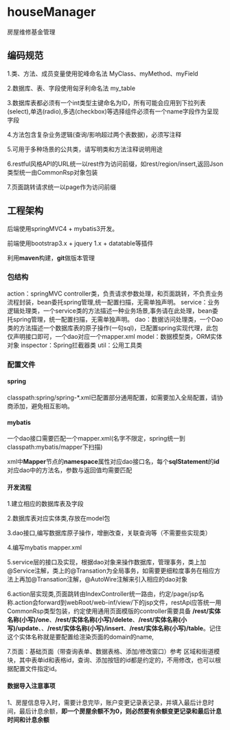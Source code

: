 # houseManager

房屋维修基金管理

## 编码规范

1.类、方法、成员变量使用驼峰命名法 MyClass、myMethod、myField

2.数据库、表、字段使用匈牙利命名法 my_table

3.数据库表都必须有一个int类型主键命名为ID，所有可能会应用到下拉列表(select),单选(radio),多选(checkbox)等选择组件必须有一个name字段作为呈现字段

4.方法包含复杂业务逻辑(查询/影响超过两个表数据)，必须写注释

5.可用于多种场景的公共类，请写明类和方法注释说明用途

6.restful风格API的URL统一以rest作为访问前缀，如rest/region/insert,返回Json类型统一由CommonRsp对象包装

7.页面跳转请求统一以page作为访问前缀

## 工程架构

后端使用springMVC4 + mybatis3开发。

前端使用bootstrap3.x + jquery 1.x + datatable等插件 

利用**maven**构建，**git**做版本管理

### 包结构

action：springMVC controller类，负责请求参数处理，和页面跳转，不负责业务流程封装，bean委托spring管理,统一配置扫描，无需单独声明。
service：业务逻辑处理类，一个service类的方法描述一种业务场景,事务请在此处理，bean委托spring管理，统一配置扫描，无需单独声明。
dao：数据访问处理类，一个Dao类的方法描述一个数据库表的原子操作(一句sql)，已配置spring实现代理，此包仅声明接口即可，一个dao对应一个mapper.xml
model：数据模型类，ORM实体对象
inspector：Spring拦截器类
util：公用工具类

### 配置文件

#### spring

classpath:spring/spring-*.xml已配置部分通用配置，如需要加入全局配置，请协商添加，避免相互影响。

#### mybatis

一个dao接口需要匹配一个mapper.xml(名字不限定，spring统一到classpath:mybatis/mapper下扫描)

xml中**Mapper**节点的**namespace**属性对应dao接口名，每个**sqlStatement**的**id**对应dao中的方法名，参数与返回值均需要匹配

#### 开发流程

1.建立相应的数据库表及字段

2.数据库表对应实体类,存放在model包

3.dao接口,编写数据库原子操作，增删改查，关联查询等（不需要些实现类）

4.编写mybatis mapper.xml 

5.service层的接口及实现，根据dao对象来操作数据库，管理事务，类上加@Service注解，类上的@Transation为全局事务，如需要更细粒度事务在相应方法上再加@Transation注解，@AutoWire注解来引入相应的dao对象

6.action层实现类,页面跳转由IndexController统一路由，约定/page/jsp名称.action会forward到webRoot/web-inf/view/下的jsp文件，restApi应答统一用CommonRsp类型包装，约定使用通用页面模版的controller需要具备 **/rest/实体名称(小写)/one**、**/rest/实体名称(小写)/delete**、**/rest/实体名称(小写)/update**、、**/rest/实体名称(小写)/insert**、**/rest/实体名称(小写)/table**。记住这个实体名称就是要配置给渲染页面的domain的name,

7.页面：基础页面（带查询表单、数据表格、添加/修改窗口）参考 区域和街道模块，其中表单id和表格id，查询、添加按钮的id都是约定的，不用修改，也可以根据配置文件指定id。


#### 数据导入注意事项

1、房屋信息导入时，需要计息完毕，账户变更记录表记录，并填入最后计息时间，最后计息余额，**即一个房屋余额不为0，则必然要有余额变更记录和最后计息时间和计息余额**